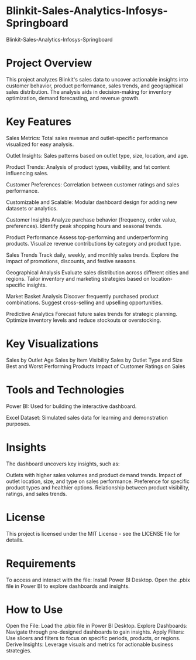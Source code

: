 # Blinkit-Sales-Analytics-Infosys-Springboard
Blinkit-Sales-Analytics-Infosys-Springboard


#  Project Overview
This project analyzes Blinkit's sales data to uncover actionable insights into customer behavior, product performance, sales trends, and geographical sales distribution. The analysis aids in decision-making for inventory optimization, demand forecasting, and revenue growth.

#  Key Features
Sales Metrics: Total sales revenue and outlet-specific performance visualized for easy analysis.

Outlet Insights: Sales patterns based on outlet type, size, location, and age.

Product Trends: Analysis of product types, visibility, and fat content influencing sales.

Customer Preferences: Correlation between customer ratings and sales performance.

Customizable and Scalable: Modular dashboard design for adding new datasets or analytics.

Customer Insights Analyze purchase behavior (frequency, order value, preferences). Identify peak shopping hours and seasonal trends.

Product Performance Assess top-performing and underperforming products. Visualize revenue contributions by category and product type.

Sales Trends Track daily, weekly, and monthly sales trends. Explore the impact of promotions, discounts, and festive seasons.

Geographical Analysis Evaluate sales distribution across different cities and regions. Tailor inventory and marketing strategies based on location-specific insights.

Market Basket Analysis Discover frequently purchased product combinations. Suggest cross-selling and upselling opportunities.

Predictive Analytics Forecast future sales trends for strategic planning. Optimize inventory levels and reduce stockouts or overstocking.

# Key Visualizations
Sales by Outlet Age
Sales by Item Visibility
Sales by Outlet Type and Size
Best and Worst Performing Products
Impact of Customer Ratings on Sales

# Tools and Technologies
Power BI: Used for building the interactive dashboard.

Excel Dataset: Simulated sales data for learning and demonstration purposes.

# Insights
The dashboard uncovers key insights, such as:

Outlets with higher sales volumes and product demand trends.
Impact of outlet location, size, and type on sales performance.
Preference for specific product types and healthier options.
Relationship between product visibility, ratings, and sales trends.

# License
This project is licensed under the MIT License - see the LICENSE file for details.


#  Requirements

To access and interact with the file: Install Power BI Desktop. Open the .pbix file in Power BI to explore dashboards and insights.

#  How to Use

Open the File: Load the .pbix file in Power BI Desktop. Explore Dashboards: Navigate through pre-designed dashboards to gain insights. Apply Filters: Use slicers and filters to focus on specific periods, products, or regions. Derive Insights: Leverage visuals and metrics for actionable business strategies.
